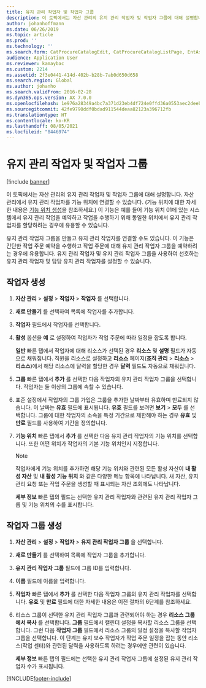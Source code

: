 ```yaml
---
title: 유지 관리 작업자 및 작업자 그룹
description: 이 토픽에서는 자산 관리의 유지 관리 작업자 및 작업자 그룹에 대해 설명합니다.
author: johanhoffmann
ms.date: 06/26/2019
ms.topic: article
ms.prod: ''
ms.technology: ''
ms.search.form: CatProcureCatalogEdit, CatProcureCatalogListPage, EntAssetWorkerGroupCopyFromResourceGroup, EntAssetWorkerGroup
audience: Application User
ms.reviewer: kamaybac
ms.custom: 2214
ms.assetid: 2f3e0441-414d-402b-b28b-7ab0d650d658
ms.search.region: Global
ms.author: johanho
ms.search.validFrom: 2016-02-28
ms.dyn365.ops.version: AX 7.0.0
ms.openlocfilehash: 1e976a28349a4bc7a371d23eb4df724e0ffd36a0553aec2deeb2ff07d0a63579
ms.sourcegitcommit: 42fe9790ddf0bdad911544deaa82123a396712fb
ms.translationtype: HT
ms.contentlocale: ko-KR
ms.lasthandoff: 08/05/2021
ms.locfileid: "8446974"
---
```

# <a name="maintenance-workers-and-worker-groups"></a>유지 관리 작업자 및 작업자 그룹

[!include [banner](../../includes/banner.md)]

 

이 토픽에서는 자산 관리의 유지 관리 작업자 및 작업자 그룹에 대해 설명합니다. 자산 관리에서 유지 관리 작업자를 기능 위치에 연결할 수 있습니다. (기능 위치에 대한 자세한 내용은 [기능 위치 생성](../functional-locations/create-functional-locations.md)을 참조하세요.) 이 기능은 예를 들어 기능 위치 01에 있는 시스템에서 유지 관리 작업을 예약하고 작업을 수행하기 위해 동일한 위치에서 유지 관리 작업자를 할당하려는 경우에 유용할 수 있습니다.

유지 관리 작업자 그룹을 만들고 유지 관리 작업자를 연결할 수도 있습니다. 이 기능은 간단한 작업 주문 예약을 수행하고 작업 주문에 대해 유지 관리 작업자 그룹을 예약하려는 경우에 유용합니다. 유지 관리 작업자 및 유지 관리 작업자 그룹을 사용하여 선호하는 유지 관리 작업자 및 담당 유지 관리 작업자를 설정할 수 있습니다. 


## <a name="create-workers"></a>작업자 생성

1. **자산 관리** \> **설정** \> **작업자** \> **작업자** 를 선택합니다.
2. **새로 만들기** 를 선택하여 목록에 작업자를 추가합니다.
3. **작업자** 필드에서 작업자를 선택합니다.
4. **활성** 옵션을 **예** 로 설정하여 작업자가 작업 주문에 따라 일정을 잡도록 합니다.

    **일반** 빠른 탭에서 작업자에 대해 리소스가 선택된 경우 **리소스** 및 **설명** 필드가 자동으로 채워집니다. 직원을 리소스로 설정하고 **리소스** 페이지(**조직 관리** \> **리소스** \> **리소스**)에서 해당 리소스에 달력을 할당한 경우 **달력** 필드도 자동으로 채워집니다.

5. **그룹** 빠른 탭에서 **추가** 를 선택한 다음 작업자의 유지 관리 작업자 그룹을 선택합니다. 작업자는 둘 이상의 그룹에 속할 수 있습니다.
6. 표준 설정에서 작업자의 그룹 가입은 그룹을 추가한 날짜부터 유효하며 만료되지 않습니다. 이 날짜는 **유효** 필드에 표시됩니다. **유효** 필드를 보려면 **보기** \> **모두** 를 선택합니다. 그룹에 대한 작업자의 소속을 특정 기간으로 제한해야 하는 경우 **유효** 및 **만료** 필드를 사용하여 기간을 정의합니다.
7. **기능 위치** 빠른 탭에서 **추가** 를 선택한 다음 유지 관리 작업자의 기능 위치를 선택합니다. 또한 어떤 위치가 작업자의 기본 기능 위치인지 지정합니다.

    > [!NOTE]
    > 작업자에게 기능 위치를 추가하면 해당 기능 위치와 관련된 모든 활성 자산이 **내 활성 자산** 및 **내 활성 기능 위치** 와 같은 다양한 메뉴 항목에 나타납니다. 새 자산, 유지 관리 요청 또는 작업 주문을 생성할 때 표시되는 자산 조회에도 나타납니다.

    **세부 정보** 빠른 탭의 필드는 선택한 유지 관리 작업자와 관련된 유지 관리 작업자 그룹 및 기능 위치의 수를 표시합니다.

## <a name="create-worker-groups"></a>작업자 그룹 생성

1. **자산 관리** \> **설정** \> **작업자** \> **유지 관리 작업자 그룹** 을 선택합니다.
2. **새로 만들기** 를 선택하여 목록에 작업자 그룹을 추가합니다.
3. **유지 관리 작업자 그룹** 필드에 그룹 ID를 입력합니다.
4. **이름** 필드에 이름을 입력합니다.
5. **작업자** 빠른 탭에서 **추가** 를 선택한 다음 작업자 그룹의 유지 관리 작업자를 선택합니다. **유효** 및 **만료** 필드에 대한 자세한 내용은 이전 절차의 6단계를 참조하세요.
6. 리소스 그룹이 선택한 유지 관리 작업자 그룹과 관련되어야 하는 경우 **리소스 그룹에서 복사** 를 선택합니다. **그룹** 필드에서 캘린더 설정을 복사할 리소스 그룹을 선택합니다. 그런 다음 **작업자 그룹** 필드에서 리소스 그룹의 일정 설정을 복사할 작업자 그룹을 선택합니다. 이 단계는 유지 보수 작업자가 작업 주문 일정을 잡는 동안 리소스(작업 센터)와 관련된 달력을 사용하도록 하려는 경우에만 관련이 있습니다.

    **세부 정보** 빠른 탭의 필드에는 선택한 유지 관리 작업자 그룹에 설정된 유지 관리 작업자 수가 표시됩니다.


[!INCLUDE[footer-include](../../../includes/footer-banner.md)]